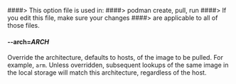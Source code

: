 ####> This option file is used in:
####>   podman create, pull, run
####> If you edit this file, make sure your changes
####> are applicable to all of those files.
#### **--arch**=*ARCH*
Override the architecture, defaults to hosts, of the image to be pulled. For example, `arm`.
Unless overridden, subsequent lookups of the same image in the local storage will match this architecture, regardless of the host.
